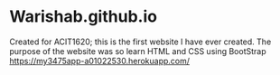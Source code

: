 # Warishab.github.io
Created for ACIT1620; this is the first website I have ever created.
The purpose of the website was so learn HTML and CSS using BootStrap
https://my3475app-a01022530.herokuapp.com/
